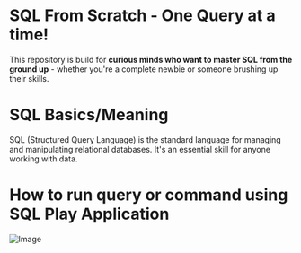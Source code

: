 # SQL From Scratch - One Query at a time!
This repository is build for **curious minds who want to master SQL from the ground up** - whether you're a complete newbie or someone brushing up their skills. 

# SQL Basics/Meaning
SQL (Structured Query Language) is the standard language for managing and manipulating relational databases. It's an essential skill for 
anyone working with data. 

# How to run query or command using SQL Play Application

![Image](https://github.com/user-attachments/assets/5d4afc0f-2aa1-48f5-b9ed-84a78aa3db2b)
